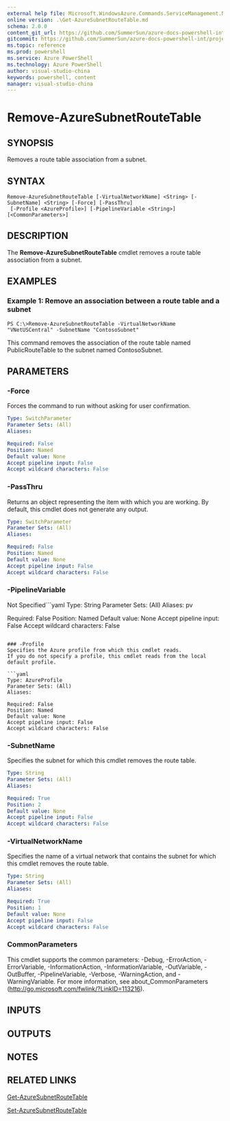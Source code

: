 ```yaml
---
external help file: Microsoft.WindowsAzure.Commands.ServiceManagement.Network.dll-Help.xml
online version: .\Get-AzureSubnetRouteTable.md
schema: 2.0.0
content_git_url: https://github.com/SummerSun/azure-docs-powershell-int/projects/azure-docs-powershell-int/azureps-cmdlets-docs/ServiceManagement/Azure.Networking/v0.9.8/CmdletMDs/Remove-AzureSubnetRouteTable.md
gitcommit: https://github.com/SummerSun/azure-docs-powershell-int/projects/azure-docs-powershell-int/azureps-cmdlets-docs/ServiceManagement/Azure.Networking/v0.9.8/CmdletMDs/Remove-AzureSubnetRouteTable.md
ms.topic: reference
ms.prod: powershell
ms.service: Azure PowerShell
ms.technology: Azure PowerShell
author: visual-studio-china
keywords: powershell, content
manager: visual-studio-china
---
```


# Remove-AzureSubnetRouteTable

## SYNOPSIS
Removes a route table association from a subnet.

## SYNTAX

```
Remove-AzureSubnetRouteTable [-VirtualNetworkName] <String> [-SubnetName] <String> [-Force] [-PassThru]
 [-Profile <AzureProfile>] [-PipelineVariable <String>] [<CommonParameters>]
```

## DESCRIPTION
The **Remove-AzureSubnetRouteTable** cmdlet removes a route table association from a subnet.

## EXAMPLES

### Example 1: Remove an association between a route table and a subnet
```
PS C:\>Remove-AzureSubnetRouteTable -VirtualNetworkName "VNetUSCentral" -SubnetName "ContosoSubnet"
```

This command removes the association of the route table named PublicRouteTable to the subnet named ContosoSubnet.

## PARAMETERS

### -Force
Forces the command to run without asking for user confirmation.

```yaml
Type: SwitchParameter
Parameter Sets: (All)
Aliases: 

Required: False
Position: Named
Default value: None
Accept pipeline input: False
Accept wildcard characters: False
```

### -PassThru
Returns an object representing the item with which you are working.
By default, this cmdlet does not generate any output.

```yaml
Type: SwitchParameter
Parameter Sets: (All)
Aliases: 

Required: False
Position: Named
Default value: None
Accept pipeline input: False
Accept wildcard characters: False
```

### -PipelineVariable
Not Specified```yaml
Type: String
Parameter Sets: (All)
Aliases: pv

Required: False
Position: Named
Default value: None
Accept pipeline input: False
Accept wildcard characters: False
```

### -Profile
Specifies the Azure profile from which this cmdlet reads.
If you do not specify a profile, this cmdlet reads from the local default profile.

```yaml
Type: AzureProfile
Parameter Sets: (All)
Aliases: 

Required: False
Position: Named
Default value: None
Accept pipeline input: False
Accept wildcard characters: False
```

### -SubnetName
Specifies the subnet for which this cmdlet removes the route table.

```yaml
Type: String
Parameter Sets: (All)
Aliases: 

Required: True
Position: 2
Default value: None
Accept pipeline input: False
Accept wildcard characters: False
```

### -VirtualNetworkName
Specifies the name of a virtual network that contains the subnet for which this cmdlet removes the route table.

```yaml
Type: String
Parameter Sets: (All)
Aliases: 

Required: True
Position: 1
Default value: None
Accept pipeline input: False
Accept wildcard characters: False
```

### CommonParameters
This cmdlet supports the common parameters: -Debug, -ErrorAction, -ErrorVariable, -InformationAction, -InformationVariable, -OutVariable, -OutBuffer, -PipelineVariable, -Verbose, -WarningAction, and -WarningVariable. For more information, see about_CommonParameters (http://go.microsoft.com/fwlink/?LinkID=113216).

## INPUTS

## OUTPUTS

## NOTES

## RELATED LINKS

[Get-AzureSubnetRouteTable](.\Get-AzureSubnetRouteTable.md)

[Set-AzureSubnetRouteTable](.\Set-AzureSubnetRouteTable.md)

